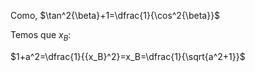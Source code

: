 Como, $\tan^2{\beta}+1=\dfrac{1}{\cos^2{\beta}}$

Temos que $x_B:$

$1+a^2=\dfrac{1}{{x_B}^2}=x_B=\dfrac{1}{\sqrt{a^2+1}}$